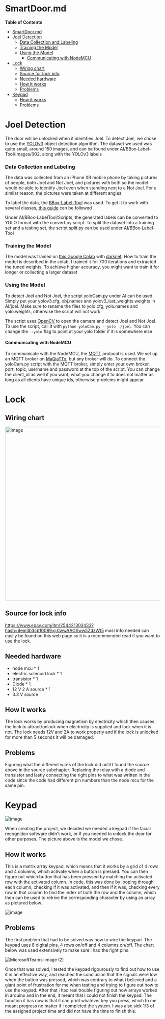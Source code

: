 # SmartDoor.md

**Table of Contents**

- [SmartDoor.md](#smartdoormd)
- [Joel Detection](#joel-detection)
    + [Data Collection and Labeling](#data-collection-and-labeling)
    + [Training the Model](#training-the-model)
    + [Using the Model](#using-the-model)
      - [Communicating with NodeMCU](#communicating-with-nodemcu)
- [Lock](#lock)
  * [Wiring chart](#wiring-chart)
  * [Source for lock info](#source-for-lock-info)
  * [Needed hardware](#needed-hardware)
  * [How it works](#how-it-works)
  * [Problems](#problems)
- [Keypad](#keypad)
  * [How it works](#how-it-works-1)
  * [Problems](#problems-1)

Joel Detection
=============

The door will be unlocked when it identifies Joel. To detect Joel, we chose to use the [YOLOv3](https://viso.ai/deep-learning/yolov3-overview/) object detection algorithm. The dataset we used was quite small, around 150 images, and can be found under AI/BBox-Label-Tool/Images/002, along with the YOLOv3 labels

### Data Collection and Labeling
The data was collected from an iPhone XR mobile phone by taking pictures of people, both Joel and Not Joel, and pictures with both so the model would be able to identify Joel even when standing next to a Not Joel. For a similar reason, the pictures were taken at different angles

To label the data, the [BBox-Label-Tool](https://github.com/Texas-Aerial-Robotics/BBox-Label-Tool) was used. To get it to work with several classes, [this guide](https://texas-aerial-robotics.github.io/md_yoloTraining.html) can be followed

Under AI/BBox-LabelTool/Scripts, the generated labels can be converted to YOLO format with the convert.py script. To split the dataset into a training set and a testing set, the script split.py can be used under AI/BBox-Label-Tool

### Training the Model
The model was trained on [this Google Colab](https://colab.research.google.com/drive/13rh1AUPfrwlVx9YtxmUFXum7xB3bGX1N#scrollTo=13fRzkiQiPhW) with [darknet](https://pjreddie.com/darknet/). How to train the model is described in the colab. I trained it for 700 iterations and extracted the tuned weights. To achieve higher accuracy, you might want to train it for longer or collecting a larger dataset

### Using the Model
To detect Joel and Not Joel, the script yoloCam.py under AI can be used. Simply put your yolov3.cfg, obj.names and yolov3_last_weights.weights in AI/joel. Make sure to rename the files to yolo.cfg, yolo.names and yolo.weights, otherwise the script will not work

The script uses [OpenCV](https://opencv.org/) to open the camera and detect Joel and Not Joel. To use the script, call it with `python yoloCam.py --yolo ./joel`. You can change the `--yolo` flag to point at your yolo folder if it is somewhere else

#### Communicating with NodeMCU
To communicate with the NodeMCU, the [MQTT](https://mqtt.org/) protocol is used. We set up an MQTT broker on [MaQiaTTo](https://maqiatto.com/), but any broker will do. To connect the yoloCam.py script with the MQTT broker, simply enter your own broker, port, topic, username and password at the top of the script. You can change the client_id as well if you want; what you change it to does not matter as long as all clients have unique ids, otherwise problems might appear.

# Lock

## Wiring chart
<img width="565" alt="image" src="https://user-images.githubusercontent.com/54657589/145534193-b66ee4db-8080-4c91-923e-e4ce8aba51d6.png">

## Source for lock info
https://www.ebay.com/itm/254421303433?hash=item3b3cb10089:g:0wwAAOSww5ZdzWt5 most info needed can easily be found on this web page so it is a recommended read if you want to use the lock.

## Needed hardware
* node mcu * 1
* electric solenoid lock * 1
* transistor * 1
* Diode * 1
* 12 V 2 A source * 1
* 3.3 V source

## How it works
The lock works by producing magnetism by electricity which then causes the lock to attract/unlock when electricity is supplied and lock when it is not. The lock needs
12V and 2A to work properly and if the lock is unlocked for more than 5 seconds it will be damaged.

## Problems
Figuring what the different wires of the lock did until I found the source above in the source subchapter. Replacing the relay with a diode and transistor and lastly connecting 
the right pins to what was written in the code since the code had different pin numbers than the node mcu for the same pin.

# Keypad

![image](https://user-images.githubusercontent.com/57352823/145535302-554bbb52-d770-45b2-a8c7-0b1aa909c2e3.png)

When creating the project, we decided we needed a keypad if the facial recognition software didn't work, or if you needed to unlock the door for other purposes. 
The picture above is the model we chose. 

## How it works

This is a matrix array keypad, which means that it works by a grid of 4 rows and 4 columns, which activate when a button is pressed. You can then figure out which button that has been pressed by matching the activated row with the activated column. In code, this was done by looping through each column, checking if it was activated, and then if it was, checking every row in that column to find the index of both the row and the column, which then can be used to retrive the corresponding character by using an array as pictured below.

![image](https://user-images.githubusercontent.com/57352823/145537888-3165a114-9a03-4b92-bc5f-cb298ca0a149.png)

## Problems

The first problem that had to be solved was how to wire the keypad. The keypad uses 8 digital pins, 4 rows on/off and 4 columns on/off. The chart below was used extensively to make sure i had the right pins. 

![MicrosoftTeams-image (2)](https://user-images.githubusercontent.com/57352823/145536715-0b5b4f8b-40fe-4257-9c18-3808bfcf48bd.png)

Once that was solved, I tested the keypad rigourously to find out how to use it in an effective way, and reached the conclusion that the signals were low when the button was pressed, which was contrary to what i believed and a giant point of frustration for me when testing and trying to figure out how to use the keypad. After that i had real trouble figuring out how arrays worked in arduino and in the end, it meant that i could not finish the keypad. The function it has now is that it can print whatever key you press, which to me meant progress no matter if i completed the system. I was also sick 1/3 of the assigned project time and did not have the time to finish this. 

